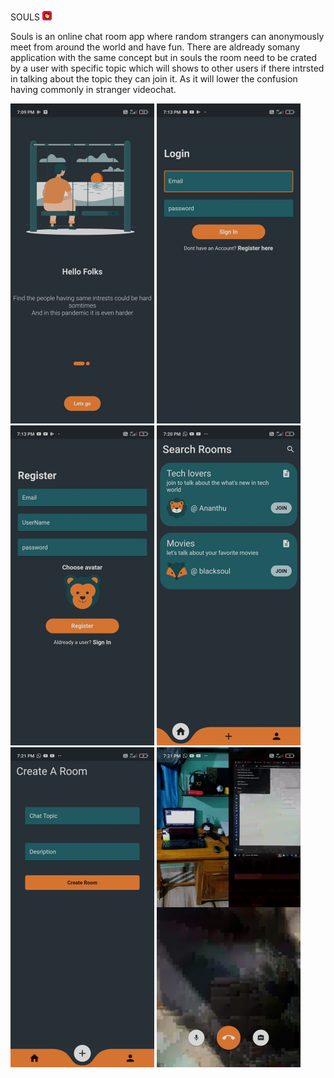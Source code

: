 SOULS   <img src="android/app/src/main/res/mipmap-xhdpi/ic_launcher.png" width=15>

 Souls is an online chat room app where random strangers can anonymously meet from around the world and have fun.
 There are aldready somany application with the same concept but in souls the room need to be crated by a user with specific topic which will shows to other users if there intrsted in talking about the topic they can join it. As it will lower the confusion having commonly in stranger videochat.
 
 


<img src="app_screen_shots/9.jpeg" width=230> <img src="app_screen_shots/7.jpeg" width=230>
 <img src="app_screen_shots/10.jpeg" width=230> 
<img src="app_screen_shots/8.jpeg" width=230> <img src="app_screen_shots/appss2.jpeg" width=230> <img src="app_screen_shots/appss3.jpeg" width=230> 

